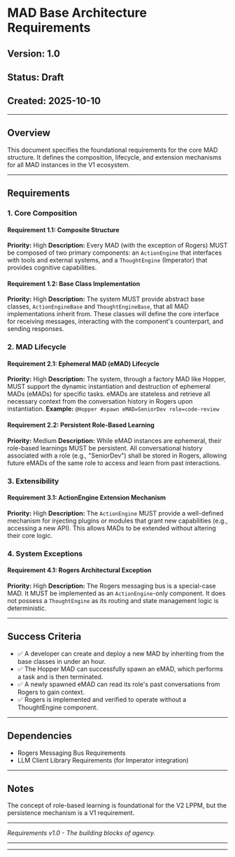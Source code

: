 # MAD Base Architecture Requirements

## Version: 1.0
## Status: Draft
## Created: 2025-10-10

---

## Overview
This document specifies the foundational requirements for the core MAD structure. It defines the composition, lifecycle, and extension mechanisms for all MAD instances in the V1 ecosystem.

---

## Requirements

### 1. Core Composition
#### Requirement 1.1: Composite Structure
**Priority:** High
**Description:** Every MAD (with the exception of Rogers) MUST be composed of two primary components: an `ActionEngine` that interfaces with tools and external systems, and a `ThoughtEngine` (Imperator) that provides cognitive capabilities.

#### Requirement 1.2: Base Class Implementation
**Priority:** High
**Description:** The system MUST provide abstract base classes, `ActionEngineBase` and `ThoughtEngineBase`, that all MAD implementations inherit from. These classes will define the core interface for receiving messages, interacting with the component's counterpart, and sending responses.

### 2. MAD Lifecycle
#### Requirement 2.1: Ephemeral MAD (eMAD) Lifecycle
**Priority:** High
**Description:** The system, through a factory MAD like Hopper, MUST support the dynamic instantiation and destruction of ephemeral MADs (eMADs) for specific tasks. eMADs are stateless and retrieve all necessary context from the conversation history in Rogers upon instantiation.
**Example:** `@Hopper #spawn eMAD=SeniorDev role=code-review`

#### Requirement 2.2: Persistent Role-Based Learning
**Priority:** Medium
**Description:** While eMAD instances are ephemeral, their role-based learnings MUST be persistent. All conversational history associated with a role (e.g., "SeniorDev") shall be stored in Rogers, allowing future eMADs of the same role to access and learn from past interactions.

### 3. Extensibility
#### Requirement 3.1: ActionEngine Extension Mechanism
**Priority:** High
**Description:** The `ActionEngine` MUST provide a well-defined mechanism for injecting plugins or modules that grant new capabilities (e.g., accessing a new API). This allows MADs to be extended without altering their core logic.

### 4. System Exceptions
#### Requirement 4.1: Rogers Architectural Exception
**Priority:** High
**Description:** The Rogers messaging bus is a special-case MAD. It MUST be implemented as an `ActionEngine`-only component. It does not possess a `ThoughtEngine` as its routing and state management logic is deterministic.

---

## Success Criteria
- ✅ A developer can create and deploy a new MAD by inheriting from the base classes in under an hour.
- ✅ The Hopper MAD can successfully spawn an eMAD, which performs a task and is then terminated.
- ✅ A newly spawned eMAD can read its role's past conversations from Rogers to gain context.
- ✅ Rogers is implemented and verified to operate without a ThoughtEngine component.

---

## Dependencies
- Rogers Messaging Bus Requirements
- LLM Client Library Requirements (for Imperator integration)

---

## Notes
The concept of role-based learning is foundational for the V2 LPPM, but the persistence mechanism is a V1 requirement.

---

*Requirements v1.0 - The building blocks of agency.*

---
---
